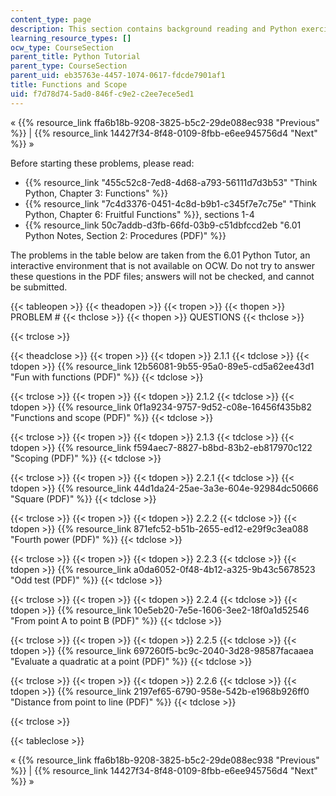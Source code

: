 ```yaml
---
content_type: page
description: This section contains background reading and Python exercises.
learning_resource_types: []
ocw_type: CourseSection
parent_title: Python Tutorial
parent_type: CourseSection
parent_uid: eb35763e-4457-1074-0617-fdcde7901af1
title: Functions and Scope
uid: f7d78d74-5ad0-846f-c9e2-c2ee7ece5ed1
---
```


« {{% resource_link ffa6b18b-9208-3825-b5c2-29de088ec938 "Previous" %}} | {{% resource_link 14427f34-8f48-0109-8fbb-e6ee945756d4 "Next" %}} »

Before starting these problems, please read:

*   {{% resource_link "455c52c8-7ed8-4d68-a793-56111d7d3b53" "Think Python, Chapter 3: Functions" %}}
*   {{% resource_link "7c4d3376-0451-4c8d-b9b1-c345f7e7c75e" "Think Python, Chapter 6: Fruitful Functions" %}}, sections 1-4
*   {{% resource_link 50c7addb-d3fb-66fd-03b9-c51dbfccd2eb "6.01 Python Notes, Section 2: Procedures (PDF)" %}}

The problems in the table below are taken from the 6.01 Python Tutor, an interactive environment that is not available on OCW. Do not try to answer these questions in the PDF files; answers will not be checked, and cannot be submitted.

{{< tableopen >}}
{{< theadopen >}}
{{< tropen >}}
{{< thopen >}}
PROBLEM #
{{< thclose >}}
{{< thopen >}}
QUESTIONS
{{< thclose >}}

{{< trclose >}}

{{< theadclose >}}
{{< tropen >}}
{{< tdopen >}}
2.1.1
{{< tdclose >}}
{{< tdopen >}}
{{% resource_link 12b56081-9b55-95a0-89e5-cd5a62ee43d1 "Fun with functions (PDF)" %}}
{{< tdclose >}}

{{< trclose >}}
{{< tropen >}}
{{< tdopen >}}
2.1.2
{{< tdclose >}}
{{< tdopen >}}
{{% resource_link 0f1a9234-9757-9d52-c08e-16456f435b82 "Functions and scope (PDF)" %}}
{{< tdclose >}}

{{< trclose >}}
{{< tropen >}}
{{< tdopen >}}
2.1.3
{{< tdclose >}}
{{< tdopen >}}
{{% resource_link f594aec7-8827-b8bd-83b2-eb817970c122 "Scoping (PDF)" %}}
{{< tdclose >}}

{{< trclose >}}
{{< tropen >}}
{{< tdopen >}}
2.2.1
{{< tdclose >}}
{{< tdopen >}}
{{% resource_link 44d1da24-25ae-3a3e-604e-92984dc50666 "Square (PDF)" %}}
{{< tdclose >}}

{{< trclose >}}
{{< tropen >}}
{{< tdopen >}}
2.2.2
{{< tdclose >}}
{{< tdopen >}}
{{% resource_link 871efc52-b51b-2655-ed12-e29f9c3ea088 "Fourth power (PDF)" %}}
{{< tdclose >}}

{{< trclose >}}
{{< tropen >}}
{{< tdopen >}}
2.2.3
{{< tdclose >}}
{{< tdopen >}}
{{% resource_link a0da6052-0f48-4b12-a325-9b43c5678523 "Odd test (PDF)" %}}
{{< tdclose >}}

{{< trclose >}}
{{< tropen >}}
{{< tdopen >}}
2.2.4
{{< tdclose >}}
{{< tdopen >}}
{{% resource_link 10e5eb20-7e5e-1606-3ee2-18f0a1d52546 "From point A to point B (PDF)" %}}
{{< tdclose >}}

{{< trclose >}}
{{< tropen >}}
{{< tdopen >}}
2.2.5
{{< tdclose >}}
{{< tdopen >}}
{{% resource_link 697260f5-bc9c-2040-3d28-98587facaaea "Evaluate a quadratic at a point (PDF)" %}}
{{< tdclose >}}

{{< trclose >}}
{{< tropen >}}
{{< tdopen >}}
2.2.6
{{< tdclose >}}
{{< tdopen >}}
{{% resource_link 2197ef65-6790-958e-542b-e1968b926ff0 "Distance from point to line (PDF)" %}}
{{< tdclose >}}

{{< trclose >}}

{{< tableclose >}}

« {{% resource_link ffa6b18b-9208-3825-b5c2-29de088ec938 "Previous" %}} | {{% resource_link 14427f34-8f48-0109-8fbb-e6ee945756d4 "Next" %}} »